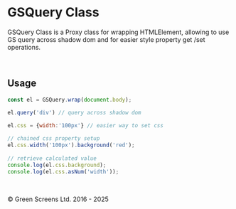 # GSQuery Class
 
GSQuery Class is a Proxy class for wrapping HTMLElement, allowing to use GS query across shadow dom and for easier style property get /set operations.

<br>

## Usage

```JavaScript
const el = GSQuery.wrap(document.body);

el.query('div') // query across shadow dom

el.css = {width:'100px'} // easier way to set css
 
// chained css property setup
el.css.width('100px').background('red');
 
// retrieve calculated value
console.log(el.css.background);
console.log(el.css.asNum('width'));

```

<br>

&copy; Green Screens Ltd. 2016 - 2025
